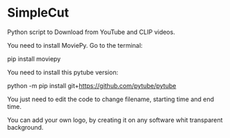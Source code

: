 # SimpleCut
Python script to Download from YouTube and CLIP videos.

You need to install MoviePy. Go to the terminal:

pip install moviepy

You need to install this pytube version:

python -m pip install git+https://github.com/pytube/pytube

You just need to edit the code to change filename, starting time and end time.

You can add your own logo, by creating it on any software whit transparent background.
